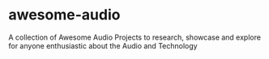 # awesome-audio
A collection of Awesome Audio Projects to research, showcase and explore for anyone enthusiastic about the Audio and Technology 


